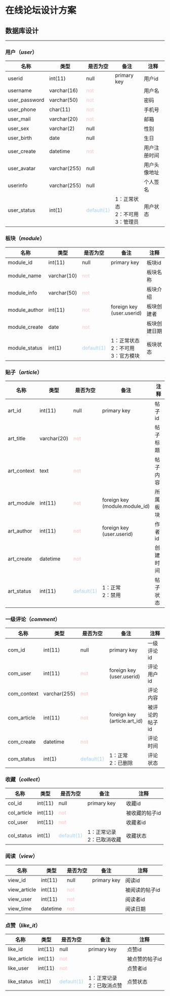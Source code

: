 # 在线论坛设计方案

## 数据库设计
***
### 用户（*user*）
| 名称            | 类型           | 是否为空                                  | 备注                         | 注释      |
|---------------|--------------|---------------------------------------|----------------------------|---------|
| userid        | int(11)      | null                                  | primary key                | 用户id    |
| username      | varchar(16)  | <font color=#ffc0c0>not</font>        |                            | 用户名     |
| user_password | varchar(50)  | <font color=#ffc0c0>not</font>        |                            | 密码      |
| user_phone    | char(11)     | <font color=#ffc0c0>not</font>        |                            | 手机号     |
| user_mail     | varchar(20)  | <font color=#ffc0c0>not</font>        |                            | 邮箱      |
| user_sex      | varchar(2)   | null                                  |                            | 性别      |
| user_birth    | date         | null                                  |                            | 生日      |
| user_create   | datetime     | <font color=#ffc0c0>not</font>        |                            | 用户注册时间  |
| user_avatar   | varchar(255) | null                                  |                            | 用户头像地址  |
| userinfo      | varchar(255) | null                                  |                            | 个人签名    |
| user_status   | int(1)       | <font color=#a6d1f3>default(1)</font> | 1：正常状态<br/>2：不可用<br/>3：管理员 | 用户状态    |

### 板块（*module*）
| 名称            | 类型          | 是否为空                                  | 备注                            | 注释     |
|---------------|-------------|---------------------------------------|-------------------------------|--------|
| module_id     | int(11)     | null                                  | primary key                   | 板块id   |
| module_name   | varchar(10) | <font color=#ffc0c0>not</font>        |                               | 板块名称   |
| module_info   | varchar(50) | <font color=#ffc0c0>not</font>        |                               | 板块介绍   |
| module_author | int(11)     | <font color=#ffc0c0>not</font>        | foreign key<br/>(user.userid) | 板块创建者  |
| module_create | date        | <font color=#ffc0c0>not</font>        |                               | 板块创建日期 |
| module_status | int(1)      | <font color=#a6d1f3>default(1)</font> | 1：正常状态<br/>2：不可用<br/>3：官方模块   | 板块状态   |

### 贴子（*article*）
| 名称          | 类型          | 是否为空                                  | 备注                                 | 注释   |
|-------------|-------------|---------------------------------------|------------------------------------|------|
| art_id      | int(11)     | null                                  | primary key                        | 帖子id |
| art_title   | varchar(20) | <font color=#ffc0c0>not</font>        |                                    | 帖子标题 |
| art_context | text        | <font color=#ffc0c0>not</font>        |                                    | 帖子内容 |
| art_module  | int(11)     | <font color=#ffc0c0>not</font>        | foreign key<br/>(module.module_id) | 所属板块 |
| art_author  | int(11)     | <font color=#ffc0c0>not</font>        | foreign key<br/>(user.userid)      | 作者id |
| art_create  | datetime    | <font color=#ffc0c0>not</font>        |                                    | 创建时间 |
| art_status  | int(11)     | <font color=#a6d1f3>default(1)</font> | 1：正常<br/>2：禁用                      | 帖子状态 |

### 一级评论（*comment*）
| 名称          | 类型           | 是否为空                                  | 备注                               | 注释       |
|-------------|--------------|---------------------------------------|----------------------------------|----------|
| com_id      | int(11)      | null                                  | primary key                      | 一级评论id   |
| com_user    | int(11)      | <font color=#ffc0c0>not</font>        | foreign key<br/>(user.userid)    | 评论用户id   |
| com_context | varchar(255) | <font color=#ffc0c0>not</font>        |                                  | 评论内容     |
| com_article | int(11)      | <font color=#ffc0c0>not</font>        | foreign key<br/>(article.art_id) | 被评论的帖子id |
| com_create  | datetime     | <font color=#ffc0c0>not</font>        |                                  | 评论时间     |
| com_status  | int(1)       | <font color=#a6d1f3>default(1)</font> | 1：正常<br/>2：已删除                   | 评论状态     |

[//]: # (### 多级评论（*comment_multi*）)

[//]: # (| 名称                | 类型           | 是否为空                                  | 备注                               | 注释       |)

[//]: # (|-------------------|--------------|---------------------------------------|----------------------------------|----------|)

[//]: # (| com_multi_id      | int&#40;11&#41;      | null                                  | primary key                      | 多级评论id   |)

[//]: # (| com_id            | int&#40;11&#41;      | <font color=#ffc0c0>not</font>        | foreign key<br/>&#40;comment.com_id&#41; | 一级评论id   |)

[//]: # (| com_multi_context | varchar&#40;255&#41; | <font color=#ffc0c0>not</font>        |                                  | 多级评论内容   |)

[//]: # (| com_multi_user    | int&#40;11&#41;      | <font color=#ffc0c0>not</font>        | foreign key<br/>&#40;user.userid&#41;    | 多级评论用户id |)

[//]: # (| com_multi_create  | datetime     | <font color=#ffc0c0>not</font>        |                                  | 多级评论创建时间 |)

[//]: # (| com_multi_status  | int&#40;1&#41;       | <font color=#a6d1f3>default&#40;1&#41;</font> | 1：正常<br/>2：已删除                   | 多级评论状态   |)

[//]: # (### 关注（*attention*）)

[//]: # (| 名称         | 类型      | 是否为空                                  | 备注                            | 注释        |)

[//]: # (|------------|---------|---------------------------------------|-------------------------------|-----------|)

[//]: # (| att_id     | int&#40;11&#41; | null                                  | primary key                   | 关注id      |)

[//]: # (| att_user   | int&#40;11&#41; | <font color=#ffc0c0>not</font>        | foreign key<br/>&#40;user.userid&#41; | 发起关注的用户id |)

[//]: # (| att_author | int&#40;11&#41; | <font color=#ffc0c0>not</font>        |                               | 关注的作者id   |)

[//]: # (| att_status | int&#40;1&#41;  | <font color=#a6d1f3>default&#40;1&#41;</font> | 1：正常记录<br/>2：已取消关注            | 关注状态      |)

### 收藏（*collect*）
| 名称          | 类型      | 是否为空                                  | 备注                 | 注释       |
|-------------|---------|---------------------------------------|--------------------|----------|
| col_id      | int(11) | null                                  | primary key        | 收藏id     |
| col_article | int(11) | <font color=#ffc0c0>not</font>        |                    | 被收藏的帖子id |
| col_user    | int(11) | <font color=#ffc0c0>not</font>        |                    | 收藏者id    |
| col_status  | int(1)  | <font color=#a6d1f3>default(1)</font> | 1：正常记录<br/>2：已取消收藏 | 收藏状态     |

### 阅读（*view*）
| 名称           | 类型       | 是否为空                           | 备注          | 注释       |
|--------------|----------|--------------------------------|-------------|----------|
| view_id      | int(11)  | null                           | primary key | 阅读id     |
| view_article | int(11)  | <font color=#ffc0c0>not</font> |             | 被阅读的帖子id |
| view_user    | int(11)  | <font color=#ffc0c0>not</font> |             | 阅读者id    |
| view_time    | datetime | <font color=#ffc0c0>not</font> |             | 阅读日期     |

### 点赞（*like_it*）
| 名称           | 类型      | 是否为空                                  | 备注                 | 注释       |
|--------------|---------|---------------------------------------|--------------------|----------|
| like_id      | int(11) | null                                  | primary key        | 点赞id     |
| like_article | int(11) | <font color=#ffc0c0>not</font>        |                    | 被点赞的帖子id |
| like_user    | int(11) | <font color=#ffc0c0>not</font>        |                    | 点赞者id    |
| like_status  | int(1)  | <font color=#a6d1f3>default(1)</font> | 1：正常记录<br/>2：已取消点赞 | 点赞状态     |



[//]: # (### 公告（*notification*）)

[//]: # (| 名称          | 类型           | 是否为空                           | 备注                               | 注释     |)

[//]: # (|-------------|--------------|--------------------------------|----------------------------------|--------|)

[//]: # (| non_id      | int&#40;11&#41;      | null                           | primary key                      | 公告id   |)

[//]: # (| non_title   | varchar&#40;50&#41;  | <font color=#ffc0c0>not</font> |                                  | 公告标题   |)

[//]: # (| non_context | varchar&#40;255&#41; | <font color=#ffc0c0>not</font> |                                  | 公告内容   |)

[//]: # (| non_create  | datetime     | <font color=#ffc0c0>not</font> |                                  | 公告创建时间 |)

[//]: # (| non_author  | int&#40;11&#41;      | <font color=#ffc0c0>not</font> | foreign key<br/>&#40;admin.admin_id&#41; | 公告创建者  |)



[//]: # (### 举报（*report*）)

[//]: # (| 名称           | 类型      | 是否为空                                  | 备注                              | 注释       |)

[//]: # (|--------------|---------|---------------------------------------|---------------------------------|----------|)

[//]: # (| rep_id       | int&#40;11&#41; | null                                  | primary key                     | 举报信息id   |)

[//]: # (| rep_user     | int&#40;11&#41; | <font color=#ffc0c0>not</font>        | foreign key<br/>&#40;user.userid&#41;   | 举报发起者    |)

[//]: # (| rep_type     | int&#40;1&#41;  | <font color=#ffc0c0>not</font>        | 1：用户<br/>2：评论<br/>3：帖子<br/>4：板块 | 举报对象类型   |)

[//]: # (| rep_reported | int&#40;11&#41; | <font color=#ffc0c0>not</font>        |                                 | 被举报的对象id |)

[//]: # (| rep_status   | int&#40;1&#41;  | <font color=#a6d1f3>default&#40;1&#41;</font> | 1：未处理<br/>2：已处理                 | 举报信息状态   |)